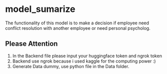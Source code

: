 # model_sumarize
The functionality of this model is to make a decision if employee need conflict resolution with another employee or need personal psycholog.

## Please Attention
1. In the Backend file please input your huggingface token and ngrok token
2. Backend use ngrok because i used kaggle for the computing power :)
3. Generate Data dummy, use python file in the Data folder.
